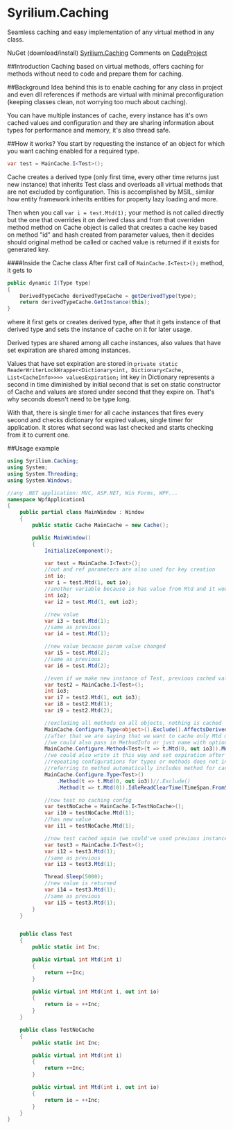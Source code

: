 # Syrilium.Caching
Seamless caching and easy implementation of any virtual method in any class.

NuGet (download/install) [Syrilium.Caching](https://www.nuget.org/packages/Syrilium.Caching)
Comments on [CodeProject](http://www.codeproject.com/Tips/877717/Syrilium-Caching)

##Introduction
Caching based on virtual methods, offers caching for methods without need to code and prepare them for caching.

##Background
Idea behind this is to enable caching for any class in project and even dll references if methods are virtual with minimal preconfiguration (keeping classes clean, not worrying too much about caching).

You can have multiple instances of cache, every instance has it's own cached values and configuration and they are sharing information about types for performance and memory, it's also thread safe.

##How it works?
You start by requesting the instance of an object for which you want caching enabled for a required type. 
```cs
var test = MainCache.I<Test>();
```
Cache creates a derived type (only first time, every other time returns just new instance) that inherits Test class and overloads all virtual methods that are not excluded by configuration. This is accomplished by MSIL, similar how entity framework inherits entities for property lazy loading and more.

Then when you call `var i = test.Mtd(1);` your method is not called directly but the one that overrides it on derived class and from that overriden method method on Cache object is called that creates a cache key based on method "id" and hash created from parameter values, then it decides should original method be called or cached value is returned if it exists for generated key.

####Inside the Cache class
After first call of `MainCache.I<Test>();` method, it gets to
```cs
public dynamic I(Type type)
{
    DerivedTypeCache derivedTypeCache = getDerivedType(type);
    return derivedTypeCache.GetInstance(this);
}
```
where it first gets or creates derived type, after that it gets instance of that derived type and sets the instance of cache on it for later usage.

Derived types are shared among all cache instances, also values that have set expiration are shared among instances.

Values that have set expiration are stored in
`private static ReaderWriterLockWrapper<Dictionary<int, Dictionary<Cache, List<CacheInfo>>>> valuesExpiration;`
int key in Dictionary represents a second in time diminished by initial second that is set on static constructor of Cache and values are stored under second that they expire on. That's why seconds doesn't need to be type long.

With that, there is single timer for all cache instances that fires every second and checks dictionary for expired values, single timer for application. It stores what second was last checked and starts checking from it to current one.

##Usage example
```cs
using Syrilium.Caching;
using System;
using System.Threading;
using System.Windows;

//any .NET application: MVC, ASP.NET, Win Forms, WPF...
namespace WpfApplication1
{
	public partial class MainWindow : Window
	{
		public static Cache MainCache = new Cache();

		public MainWindow()
		{
			InitializeComponent();

			var test = MainCache.I<Test>();
			//out and ref parameters are also used for key creation
			int io;
			var i = test.Mtd(1, out io);
			//another variable because io has value from Mtd and it would generate new key and new cache value
			int io2;
			var i2 = test.Mtd(1, out io2);

			//new value
			var i3 = test.Mtd(1);
			//same as previous
			var i4 = test.Mtd(1);

			//new value because param value changed
			var i5 = test.Mtd(2);
			//same as previous
			var i6 = test.Mtd(2);

			//even if we make new instance of Test, previous cached values are preserved
			var test2 = MainCache.I<Test>();
			int io3;
			var i7 = test2.Mtd(1, out io3);
			var i8 = test2.Mtd(1);
			var i9 = test2.Mtd(2);

			//excluding all methods on all objects, nothing is cached
			MainCache.Configure.Type<object>().Exclude().AffectsDerivedTypes();
			//after that we are saying that we want to cache only Mtd methods on type Test and passing dummy parameters to methods so that they can be identified,
			//we could also pass in MethodInfo or just name with optional param types
			MainCache.Configure.Method<Test>(t => t.Mtd(0, out io3)).Method(t => t.Mtd(0));
			//we could also write it this way and set expiration after 3 sec of no use to method with one param
			//repeating configurations for types or methods does not insert new configuration, but changes previously set
			//referring to method automatically includes method for caching, for exclusion you also call Exclude() method
			MainCache.Configure.Type<Test>()
				.Method(t => t.Mtd(0, out io3))//.Exclude()
				.Method(t => t.Mtd(0)).IdleReadClearTime(TimeSpan.FromSeconds(3));

			//now test no caching config
			var testNoCache = MainCache.I<TestNoCache>();
			var i10 = testNoCache.Mtd(1);
			//has new value
			var i11 = testNoCache.Mtd(1);

			//now test cached again (we could've used previous instance of Test, results would've been the same)
			var test3 = MainCache.I<Test>();
			var i12 = test3.Mtd(1);
			//same as previous
			var i13 = test3.Mtd(1);

			Thread.Sleep(5000);
			//new value is returned
			var i14 = test3.Mtd(1);
			//same as previous
			var i15 = test3.Mtd(1);
		}
	}


	public class Test
	{
		public static int Inc;

		public virtual int Mtd(int i)
		{
			return ++Inc;
		}

		public virtual int Mtd(int i, out int io)
		{
			return io = ++Inc;
		}
	}

	public class TestNoCache
	{
		public static int Inc;

		public virtual int Mtd(int i)
		{
			return ++Inc;
		}

		public virtual int Mtd(int i, out int io)
		{
			return io = ++Inc;
		}
	}
}
```
